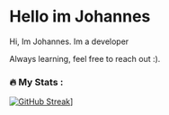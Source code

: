 <h1>Hello im Johannes</h1>


Hi, Im Johannes. Im a developer

Always learning, feel free to reach out :).



### :fire: My Stats :


[![GitHub Streak](https://github-readme-streak-stats.herokuapp.com?user=NTh1nk&theme=nightowl&hide_border=true&border_radius=)](https://git.io/streak-stats)]

